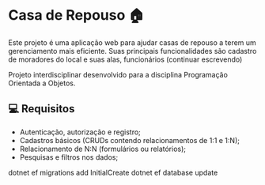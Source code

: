 # Casa de Repouso 🏠
Este projeto é uma aplicação web para ajudar casas de repouso a terem um gerenciamento mais eficiente. Suas principais funcionalidades são cadastro de moradores do local e suas alas, funcionários (continuar escrevendo)

Projeto interdisciplinar desenvolvido para a disciplina Programação Orientada a Objetos.

## 💻 Requisitos
- Autenticação, autorização e registro;
- Cadastros básicos (CRUDs contendo relacionamentos de 1:1 e 1:N);
- Relacionamento de N:N (formulários ou relatórios);
- Pesquisas e filtros nos dados;


dotnet ef migrations add InitialCreate
dotnet ef database update





